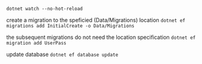 ```dotnet watch --no-hot-reload```

create a migration to the speficied (Data/Migrations) location
```dotnet ef migrations add InitialCreate -o Data/Migrations```

the subsequent migrations do not need the location specification
```dotnet ef migration add UserPass```

update database
```dotnet ef database update```
